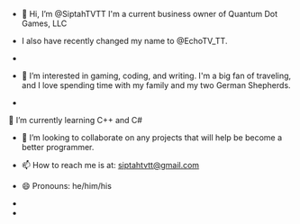 - 👋 Hi, I’m @SiptahTVTT I'm a current business owner of Quantum Dot Games, LLC

- I also have recently changed my name to @EchoTV_TT. 

- 
- 👀 I’m interested in gaming, coding, and writing. I'm a big fan of traveling, and I love spending time with my family and my two German Shepherds.
- 

🌱 I’m currently learning C++ and C#


- 💞️ I’m looking to collaborate on any projects that will help be become a better programmer.


- 📫 How to reach me is at: siptahtvtt@gmail.com 


- 😄 Pronouns: he/him/his


-    


- 